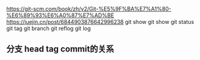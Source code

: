 https://git-scm.com/book/zh/v2/Git-%E5%9F%BA%E7%A1%80-%E6%89%93%E6%A0%87%E7%AD%BE
https://juejin.cn/post/6844903876642996238
git show
git show <tag>
git status 
git tag
git branch
git reflog
git log

## 分支 head tag commit的关系